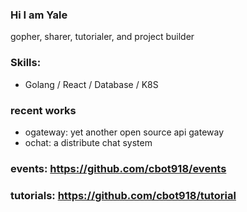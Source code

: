 ### Hi I am Yale
 gopher, sharer, tutorialer, and project builder

### Skills:
- Golang / React / Database / K8S

### recent works
- ogateway: yet another open source api gateway
- ochat: a distribute chat system 

### events: https://github.com/cbot918/events

### tutorials: https://github.com/cbot918/tutorial

<!-- ### Blog
- [Yale WebDev](https://cbot918.github.io/webblog)
- [Yale Tutor](https://cbot918.github.io/tutorblog)
- [Yale Code](https://cbot918.github.io/codeblog) -->

<!-- ### Projects
- [PO文網站 MERN](https://github.com/cbot918/igclone918)
- [線上即時共筆 MERN](https://github.com/cbot918/qdoc918)
- [PO文網站 Go重構版](https://github.com/cbot918/grpost-gozero)
- [文字網遊 FPO](https://github.com/cbot918/fss) -->
<!-- ### 🌱 project working on
- [grpost](https://github.com/cbot918/grpost) - a simlpe social website based on go postgres and react
- [qchat](https://github.com/cbot918/qchat) - a chat app

### 🌱 library working on
- [wsy](https://github.com/cbot918/liby/wsy) - a websocket app with zero dependency

### 🌱 library archieve
- [reacty](https://github.com/cbot918/reacty) - a react, jsx, babel, vite toolchain practice minimal poc implement 

### 😄 some fun project for myself
- [gob](https://github.com/cbot918/gob) - a build tool for quick start project
- [dbmg](https://github.com/cbot918/dbmg) - a minimal db migrate tool for person side-project use
- [infra-auto](https://github.com/cbot918/infra-auto) - some auto script that super convenient for me setup develope environment  
- [template](https://github.com/cbot918/template) - some template that I build when practicing someting, its very useful for me
- [tools](https://github.com/cbot918/tools) - build some tool for increase develop speed

<br>

### 🔭 links

#### Blog and tool
- blog: https://github.com/cbot918/youtube/tree/blog
- tools: https://github.com/cbot918/tools

#### Githubs 

- main: https://github.com/cbot918
- deprecated: https://github.com/nodev918
- deprecated: https://github.com/yale918



<!--
Here are some ideas to get you started:

- 
- 🌱 I’m currently learning ...
- 👯 I’m looking to collaborate on ...
- 🤔 I’m looking for help with ...
- 💬 Ask me about ...
- 📫 How to reach me: ...
- 😄 Pronouns: ...
- ⚡ Fun fact: ... --> 
